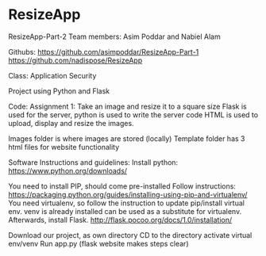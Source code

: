 # ResizeApp


ResizeApp-Part-2
Team members: Asim Poddar and Nabiel Alam

Githubs: https://github.com/asimpoddar/ResizeApp-Part-1 https://github.com/nadispose/ResizeApp

Class: Application Security

Project using Python and Flask

Code: Assignment 1: Take an image and resize it to a square size Flask is used for the server, python is used to write the server code HTML is used to upload, display and resize the images.

Images folder is where images are stored (locally) Template folder has 3 html files for website functionality

Software Instructions and guidelines: Install python: https://www.python.org/downloads/

You need to install PIP, should come pre-installed Follow instructions: https://packaging.python.org/guides/installing-using-pip-and-virtualenv/ You need virtualenv, so follow the instruction to update pip/install virtual env. venv is already installed can be used as a substitute for virtualenv. Afterwards, install Flask. http://flask.pocoo.org/docs/1.0/installation/

Download our project, as own directory CD to the directory activate virtual env/venv Run app.py (flask website makes steps clear)
